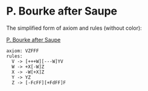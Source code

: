 # P. Bourke after Saupe

The simplified form of axiom and rules (without color):

[P. Bourke after Saupe](bourke-after-saupe.svg)

```
axiom: VZFFF
rules:
  V -> [+++W][---W]YV
  W -> +X[-W]Z
  X -> -W[+X]Z
  Y -> YZ
  Z -> [-FcFF][+FdFF]F
```

